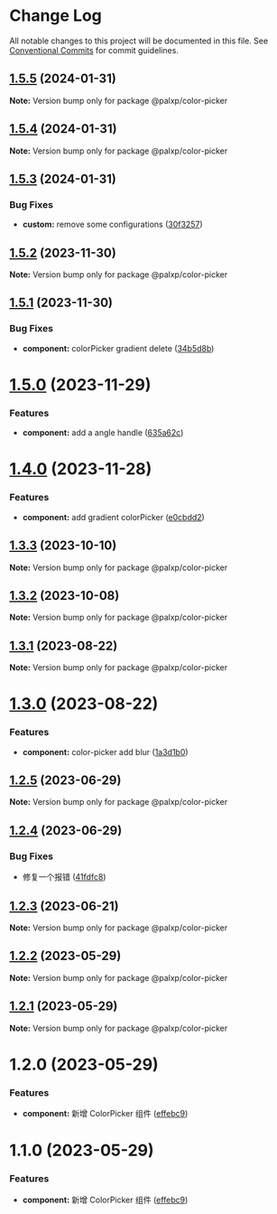 # Change Log

All notable changes to this project will be documented in this file.
See [Conventional Commits](https://conventionalcommits.org) for commit guidelines.

## [1.5.5](https://github.com/palxiao/front-end-arsenal/compare/@palxp/color-picker@1.5.4...@palxp/color-picker@1.5.5) (2024-01-31)

**Note:** Version bump only for package @palxp/color-picker





## [1.5.4](https://github.com/palxiao/front-end-arsenal/compare/@palxp/color-picker@1.5.3...@palxp/color-picker@1.5.4) (2024-01-31)

**Note:** Version bump only for package @palxp/color-picker





## [1.5.3](https://github.com/palxiao/front-end-arsenal/compare/@palxp/color-picker@1.5.2...@palxp/color-picker@1.5.3) (2024-01-31)


### Bug Fixes

* **custom:** remove some configurations ([30f3257](https://github.com/palxiao/front-end-arsenal/commit/30f3257168bd22a15feb04e58cc0fb8fcac6807e))





## [1.5.2](https://github.com/palxiao/front-end-arsenal/compare/@palxp/color-picker@1.5.1...@palxp/color-picker@1.5.2) (2023-11-30)

**Note:** Version bump only for package @palxp/color-picker





## [1.5.1](https://github.com/palxiao/front-end-arsenal/compare/@palxp/color-picker@1.5.0...@palxp/color-picker@1.5.1) (2023-11-30)


### Bug Fixes

* **component:** colorPicker gradient delete ([34b5d8b](https://github.com/palxiao/front-end-arsenal/commit/34b5d8b933a8e927802ba546528fdd1072d7de9b))





# [1.5.0](https://github.com/palxiao/front-end-arsenal/compare/@palxp/color-picker@1.4.0...@palxp/color-picker@1.5.0) (2023-11-29)


### Features

* **component:** add a angle handle ([635a62c](https://github.com/palxiao/front-end-arsenal/commit/635a62c379ae05d079cda7a9da0cf74ec0a81822))





# [1.4.0](https://github.com/palxiao/front-end-arsenal/compare/@palxp/color-picker@1.3.3...@palxp/color-picker@1.4.0) (2023-11-28)


### Features

* **component:** add gradient colorPicker ([e0cbdd2](https://github.com/palxiao/front-end-arsenal/commit/e0cbdd20d9dad2ebc0de64e66958058bc4bf0cd6))





## [1.3.3](https://github.com/palxiao/front-end-arsenal/compare/@palxp/color-picker@1.3.2...@palxp/color-picker@1.3.3) (2023-10-10)

**Note:** Version bump only for package @palxp/color-picker





## [1.3.2](https://github.com/palxiao/front-end-arsenal/compare/@palxp/color-picker@1.3.1...@palxp/color-picker@1.3.2) (2023-10-08)

**Note:** Version bump only for package @palxp/color-picker





## [1.3.1](https://github.com/palxiao/front-end-arsenal/compare/@palxp/color-picker@1.3.0...@palxp/color-picker@1.3.1) (2023-08-22)

**Note:** Version bump only for package @palxp/color-picker





# [1.3.0](https://github.com/palxiao/front-end-arsenal/compare/@palxp/color-picker@1.2.5...@palxp/color-picker@1.3.0) (2023-08-22)


### Features

* **component:** color-picker add blur ([1a3d1b0](https://github.com/palxiao/front-end-arsenal/commit/1a3d1b073dcbbc1a8c30ad625cd7eed285665932))





## [1.2.5](https://github.com/palxiao/front-end-arsenal/compare/@palxp/color-picker@1.2.4...@palxp/color-picker@1.2.5) (2023-06-29)

**Note:** Version bump only for package @palxp/color-picker





## [1.2.4](https://github.com/palxiao/front-end-arsenal/compare/@palxp/color-picker@1.2.3...@palxp/color-picker@1.2.4) (2023-06-29)


### Bug Fixes

* 修复一个报错 ([41fdfc8](https://github.com/palxiao/front-end-arsenal/commit/41fdfc8a1a6ef32e221c7fae97b1aa5e24b63a0e))





## [1.2.3](https://github.com/palxiao/front-end-arsenal/compare/@palxp/color-picker@1.2.2...@palxp/color-picker@1.2.3) (2023-06-21)

**Note:** Version bump only for package @palxp/color-picker





## [1.2.2](https://github.com/palxiao/front-end-arsenal/compare/@palxp/color-picker@1.2.1...@palxp/color-picker@1.2.2) (2023-05-29)

**Note:** Version bump only for package @palxp/color-picker





## [1.2.1](https://github.com/palxiao/front-end-arsenal/compare/@palxp/color-picker@1.2.0...@palxp/color-picker@1.2.1) (2023-05-29)

**Note:** Version bump only for package @palxp/color-picker





# 1.2.0 (2023-05-29)


### Features

* **component:** 新增 ColorPicker 组件 ([effebc9](https://github.com/palxiao/front-end-arsenal/commit/effebc9795ce1426f3126c1fe07e58673da5748a))





# 1.1.0 (2023-05-29)


### Features

* **component:** 新增 ColorPicker 组件 ([effebc9](https://github.com/palxiao/front-end-arsenal/commit/effebc9795ce1426f3126c1fe07e58673da5748a))
